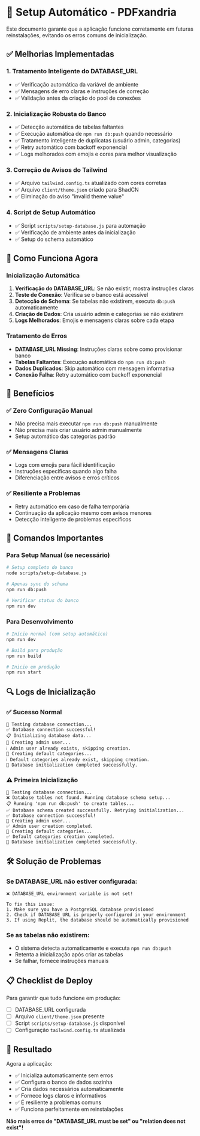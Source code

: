 # 🚀 Setup Automático - PDFxandria

Este documento garante que a aplicação funcione corretamente em futuras reinstalações, evitando os erros comuns de inicialização.

## ✅ Melhorias Implementadas

### 1. **Tratamento Inteligente do DATABASE_URL**
- ✅ Verificação automática da variável de ambiente
- ✅ Mensagens de erro claras e instruções de correção
- ✅ Validação antes da criação do pool de conexões

### 2. **Inicialização Robusta do Banco**
- ✅ Detecção automática de tabelas faltantes
- ✅ Execução automática de `npm run db:push` quando necessário
- ✅ Tratamento inteligente de duplicatas (usuário admin, categorias)
- ✅ Retry automático com backoff exponencial
- ✅ Logs melhorados com emojis e cores para melhor visualização

### 3. **Correção de Avisos do Tailwind**
- ✅ Arquivo `tailwind.config.ts` atualizado com cores corretas
- ✅ Arquivo `client/theme.json` criado para ShadCN
- ✅ Eliminação do aviso "invalid theme value"

### 4. **Script de Setup Automático**
- ✅ Script `scripts/setup-database.js` para automação
- ✅ Verificação de ambiente antes da inicialização
- ✅ Setup do schema automático

## 🔧 Como Funciona Agora

### Inicialização Automática
1. **Verificação do DATABASE_URL**: Se não existir, mostra instruções claras
2. **Teste de Conexão**: Verifica se o banco está acessível
3. **Detecção de Schema**: Se tabelas não existirem, executa `db:push` automaticamente
4. **Criação de Dados**: Cria usuário admin e categorias se não existirem
5. **Logs Melhorados**: Emojis e mensagens claras sobre cada etapa

### Tratamento de Erros
- **DATABASE_URL Missing**: Instruções claras sobre como provisionar banco
- **Tabelas Faltantes**: Execução automática do `npm run db:push`
- **Dados Duplicados**: Skip automático com mensagem informativa
- **Conexão Falha**: Retry automático com backoff exponencial

## 🎯 Benefícios

### ✅ **Zero Configuração Manual**
- Não precisa mais executar `npm run db:push` manualmente
- Não precisa mais criar usuário admin manualmente
- Setup automático das categorias padrão

### ✅ **Mensagens Claras**
- Logs com emojis para fácil identificação
- Instruções específicas quando algo falha
- Diferenciação entre avisos e erros críticos

### ✅ **Resiliente a Problemas**
- Retry automático em caso de falha temporária
- Continuação da aplicação mesmo com avisos menores
- Detecção inteligente de problemas específicos

## 🚀 Comandos Importantes

### Para Setup Manual (se necessário)
```bash
# Setup completo do banco
node scripts/setup-database.js

# Apenas sync do schema
npm run db:push

# Verificar status do banco
npm run dev
```

### Para Desenvolvimento
```bash
# Início normal (com setup automático)
npm run dev

# Build para produção
npm run build

# Inicio em produção
npm run start
```

## 🔍 Logs de Inicialização

### ✅ **Sucesso Normal**
```
🔄 Testing database connection...
✅ Database connection successful!
📋 Initializing database data...
👤 Creating admin user...
ℹ️ Admin user already exists, skipping creation.
📁 Creating default categories...
ℹ️ Default categories already exist, skipping creation.
🎉 Database initialization completed successfully.
```

### ⚠️ **Primeira Inicialização**
```
🔄 Testing database connection...
❌ Database tables not found. Running database schema setup...
📋 Running 'npm run db:push' to create tables...
✅ Database schema created successfully. Retrying initialization...
✅ Database connection successful!
👤 Creating admin user...
✅ Admin user creation completed.
📁 Creating default categories...
✅ Default categories creation completed.
🎉 Database initialization completed successfully.
```

## 🛠️ Solução de Problemas

### Se DATABASE_URL não estiver configurada:
```
❌ DATABASE_URL environment variable is not set!

To fix this issue:
1. Make sure you have a PostgreSQL database provisioned
2. Check if DATABASE_URL is properly configured in your environment
3. If using Replit, the database should be automatically provisioned
```

### Se as tabelas não existirem:
- O sistema detecta automaticamente e executa `npm run db:push`
- Retenta a inicialização após criar as tabelas
- Se falhar, fornece instruções manuais

## 📋 Checklist de Deploy

Para garantir que tudo funcione em produção:

- [ ] DATABASE_URL configurada
- [ ] Arquivo `client/theme.json` presente
- [ ] Script `scripts/setup-database.js` disponível
- [ ] Configuração `tailwind.config.ts` atualizada

## 🎉 Resultado

Agora a aplicação:
- ✅ Inicializa automaticamente sem erros
- ✅ Configura o banco de dados sozinha
- ✅ Cria dados necessários automaticamente  
- ✅ Fornece logs claros e informativos
- ✅ É resiliente a problemas comuns
- ✅ Funciona perfeitamente em reinstalações

**Não mais erros de "DATABASE_URL must be set" ou "relation does not exist"!**
